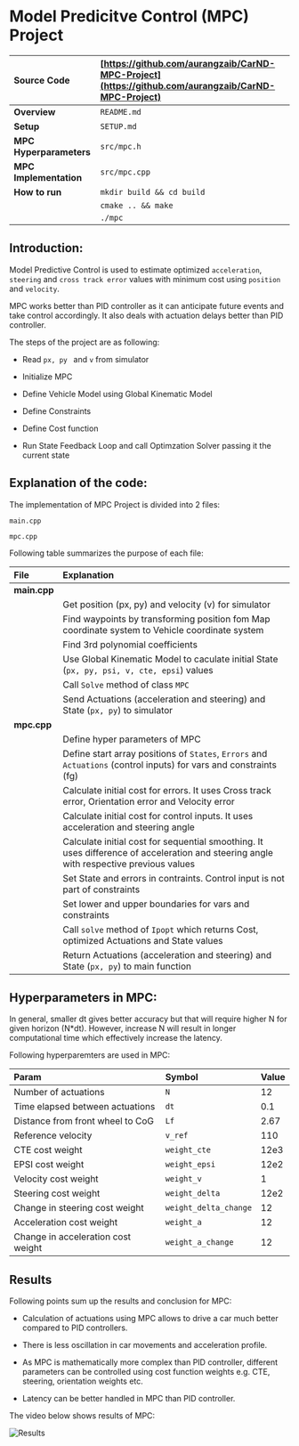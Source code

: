 # Model Predicitve Control (MPC) Project 


| **Source Code**  			| [https://github.com/aurangzaib/CarND-MPC-Project](https://github.com/aurangzaib/CarND-MPC-Project) |
|:-------------------------|:-------------|
| **Overview**  				| `README.md`  |
| **Setup**  					| `SETUP.md`  |
|**MPC Hyperparameters**	| `src/mpc.h`|
|**MPC Implementation**		| `src/mpc.cpp`|
| **How to run**  			| `mkdir build && cd build` | 
| 								| `cmake .. && make`|
| 								| `./mpc`|


## Introduction:

Model Predictive Control is used to estimate optimized `acceleration`, `steering` and `cross track error` values with minimum cost using `position` and `velocity`.

MPC works better than PID controller as it can anticipate future events and take control accordingly. It also deals with actuation delays better than PID controller.

The steps of the project are as following:

- Read `px, py ` and `v` from simulator

- Initialize MPC

- Define Vehicle Model using Global Kinematic Model

- Define Constraints

- Define Cost function

- Run State Feedback Loop and call Optimzation Solver passing it the current state

## Explanation of the code:

The implementation of MPC Project is divided into 2 files:

`main.cpp`

`mpc.cpp`

Following table summarizes the purpose of each file:

| File | Explanation |
|:-----------|:-------------|
|**main.cpp**| |
|| Get position (px, py) and velocity (v) for simulator |
||Find waypoints by transforming position fom Map coordinate system to Vehicle coordinate system|
||Find 3rd polynomial coefficients|
||Use Global Kinematic Model to caculate initial State (`px, py, psi, v, cte, epsi`) values|
||Call `Solve` method of class `MPC`|
||Send Actuations (acceleration and steering) and State (`px, py`) to simulator |
|**mpc.cpp**| |
||Define hyper parameters of MPC|
||Define start array positions of `States`, `Errors` and `Actuations` (control inputs) for vars and constraints (fg)|
||Calculate initial cost for errors. It uses Cross track error, Orientation error and Velocity error|
||Calculate initial cost for control inputs. It uses acceleration and steering angle|
||Calculate initial cost for sequential smoothing. It uses difference of acceleration and steering angle with respective previous values|
||Set State and errors in contraints. Control input is not part of constraints|
|| Set lower and upper boundaries for vars and constraints|
||Call `solve` method of `Ipopt` which returns Cost, optimized Actuations and State values |
||Return Actuations (acceleration and steering) and State (`px, py`) to main function|


## Hyperparameters in MPC:

In general, smaller dt gives better accuracy but that will require higher N for given horizon (N*dt). However, increase N will result in longer computational time which effectively increase the latency.

Following hyperparemters are used in MPC:

| Param | Symbol | Value |
|:-----------|:-------------|:-------------|
|Number of actuations|`N`|12|
|Time elapsed between actuations|`dt`|0.1|
|Distance from front wheel to CoG|`Lf`|2.67|
|Reference velocity|`v_ref`|110|
|CTE cost weight|`weight_cte`|12e3|
|EPSI cost weight|`weight_epsi`|12e2|
|Velocity cost weight|`weight_v`|1|
|Steering cost weight|`weight_delta`|12e2|
|Change in steering cost weight|`weight_delta_change`|12|
|Acceleration cost weight|`weight_a`|12|
|Change in acceleration cost weight|`weight_a_change`|12|

## Results


Following points sum up the results and conclusion for MPC:

- Calculation of actuations using MPC allows to drive a car much better compared to PID controllers.

- There is less oscillation in car movements and acceleration profile.

- As MPC is mathematically more complex than PID controller, different parameters can be controlled using cost function weights e.g. CTE, steering, orientation weights etc.

- Latency can be better handled in MPC than PID controller.

The video below shows results of MPC:


![Results](result-mpc.gif)